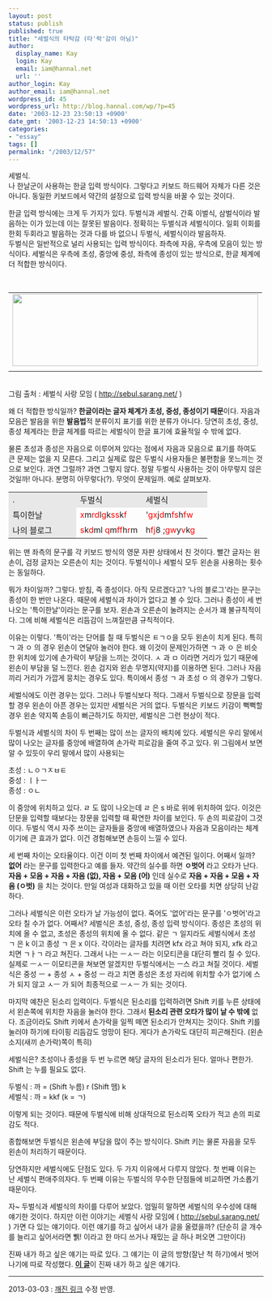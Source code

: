```yaml
---
layout: post
status: publish
published: true
title: "세벌식의 타탁감 (타'락'감이 아님)"
author:
  display_name: Kay
  login: Kay
  email: iam@hannal.net
  url: ''
author_login: Kay
author_email: iam@hannal.net
wordpress_id: 45
wordpress_url: http://blog.hannal.com/wp/?p=45
date: '2003-12-23 23:50:13 +0900'
date_gmt: '2003-12-23 14:50:13 +0900'
categories:
- "essay"
tags: []
permalink: "/2003/12/57"
---
```

<p>세벌식.<br />
나 <span class=key1 onclick=keyword_open('./kview.php?kd=%C7%D1%B3%AF')>한날</span>군이 사용하는 한글 입력 방식이다. 그렇다고 키보드 하드웨어 자체가 다른 것은 아니다. 동일한 키보드에서 약간의 설정으로 입력 방식을 바꿀 수 있는 것이다.</p>
<p>한글 입력 방식에는 크게 두 가지가 있다. 두벌식과 세벌식. 간혹 이벌식, 삼벌식이라 발음하는 이가 있는데 이는 잘못된 발음이다. 정확히는 두벌식과 세벌식이다. 일회 이회를 한회 두회라고 발음하는 것과 다를 바 없으니 두벌식, 세벌식이라 발음하자.<br />
두벌식은 일반적으로 널리 사용되는 입력 방식이다. 좌측에 자음, 우측에 모음이 있는 방식이다. 세벌식은 우측에 초성, 중앙에 중성, 좌측에 종성이 있는 방식으로, 한글 체계에 더 적합한 방식이다.</p>
<p><center><br />
<table>
<tr>
<td><center><img src="http://blog.hannal.com/tt-attach/0322/040322225113634013/381669.gif" width="485" height="142"/></center></td>
</tr>
<tr>
<td class="centerphoto"> </td>
</tr>
</table>
<p></center><br />
그림 출처 : 세벌식 사랑 모임 (  <a href="http://sebul.sarang.net/" target=_blank>http://sebul.sarang.net/</a>  )</p>
<p>
왜 더 적합한 방식일까? <b>한글이라는 글자 체계가 초성, 중성, 종성이기 때문</b>이다. 자음과 모음은 발음을 위한 <b>발음법</b>적 분류이지 표기를 위한 분류가 아니다. 당연히 초성, 중성, 종성 체계라는 한글 체계를 따르는 세벌식이 한글 표기에 효율적일 수 밖에 없다.</p>
<p>물론 초성과 종성은 자음으로 이루어져 있다는 점에서 자음과 모음으로 표기를 하여도 큰 문제는 없을 지 모른다. 그리고 실제로 많은 두벌식 사용자들은 불편함을 못느끼는 것으로 보인다. 과연 그럴까? 과연 그렇지 않다. 정말 두벌식 사용하는 것이 아무렇지 않은 것일까! 아니다. 분명히 아무렇다(?). 무엇이 문제일까. 예로 살펴보자.</p>
<table width='90%'>
<tr bgcolor='#e8e8e8'>
<td width='34%'>.</td>
<p></p>
<td width='33%'>두벌식</td>
<td width='34%'>세벌식</td>
</tr>
<tr>
<td bgcolor='#e8e8e8'>특이<span class=key1 onclick=keyword_open('./kview.php?kd=%C7%D1%B3%AF')>한날</span></td>
<td><font color='red'>x</font>m<font color='red'>rd</font>l<font color='red'>g</font>k<font color='red'>ss</font>k<font color='red'>f</font></td>
<td>'<font color='red'>gx</font>j<font color='red'>d</font>m<font color='red'>fs</font>h<font color='red'>fw</font></td>
</tr>
<tr>
<td bgcolor='#e8e8e8'>나의 블로그</td>
<td><font color='red'>s</font>k<font color='red'>d</font>ml <font color='red'>q</font>m<font color='red'>ff</font>h<font color='red'>r</font>m</td>
<td>h<font color='red'>fj</font>8 ;<font color='red'>gw</font>y<font color='red'>v</font>k<font color='red'>g</font></td>
</tr>
</table>
<p>위는 맨 좌측의 문구를 각 키보드 방식의 영문 자판 상태에서 친 것이다. 빨간 글자는 왼손이, 검정 글자는 오른손이 치는 것이다. 두벌식이나 세벌식 모두 왼손을 사용하는 횟수는 동일하다.</p>
<p>뭐가 차이일까? 그렇다. 받침, 즉 종성이다. 아직 모르겠다고? '나의 블로그'라는 문구는 종성이 한 번만 나온다. 때문에 세벌식과 차이가 없다고 볼 수 있다. 그러나 종성이 세 번 나오는 '특이<span class=key1 onclick=keyword_open('./kview.php?kd=%C7%D1%B3%AF')>한날</span>'이라는 문구를 보자. 왼손과 오른손이 눌려지는 순서가 꽤 불규칙적이다. 그에 비해 세벌식은 리듬감이 느껴질만큼 규칙적이다.</p>
<p>이유는 이렇다. '특이'라는 단어를 칠 때 두벌식은 ㅌㄱㅇ을 모두 왼손이 치게 된다. 특히 ㄱ 과 ㅇ 의 경우 왼손이 연달아 눌러야 한다. 왜 이것이 문제인가하면 ㄱ 과 ㅇ 은 비슷한 위치에 있기에 손가락이 부담을 느끼는 것이다. ㅅ 과 ㅁ 이라면 거리가 있기 때문에 왼손이 부담을 덜 느낀다. 왼손 검지와 왼손 무명지(약지)를 이용하면 된다. 그러나 자음끼리 거리가 가깝게 뭉치는 경우도 있다. 특이에서 종성 ㄱ 과 초성 ㅇ 의 경우가 그렇다.</p>
<p>세벌식에도 이런 경우는 있다. 그러나 두벌식보다 적다. 그래서 두벌식으로 장문을 입력할 경우 왼손이 아픈 경우는 있지만 세벌식은 거의 없다. 두벌식은 키보드 키감이 뻑뻑할 경우 왼손 약지쪽 손등이 뻐근하기도 하지만, 세벌식은 그런 현상이 적다.</p>
<p>두벌식과 세벌식의 차이 두 번째는 많이 쓰는 글자의 배치에 있다. 세벌식은 우리 말에서 많이 나오는 글자를 중앙에 배열하여 손가락 피로감을 줄여 주고 있다. 위 그림에서 보면 알 수 있듯이 우리 말에서 많이 사용되는 </p>
<p>초성 : ㄴㅇㄱㅈㅂㅌ<br />
중성 : ㅣㅏㅡ<br />
종성 : ㅇㄴ</p>
<p>이 중앙에 위치하고 있다. ㄹ 도 많이 나오는데 ㄹ 은 s 바로 위에 위치하여 있다. 이것은 단문을 입력할 때보다는 장문을 입력할 때 확연한 차이를 보인다. 두 손의 피로감이 그것이다. 두벌식 역시 자주 쓰이는 글자들을 중앙에 배열하였으나 자음과 모음이라는 체계이기에 큰 효과가 없다. 이건 경험해보면 손등이 느낄 수 있다.</p>
<p>
세 번째 차이는 오타율이다. 이건 이미 첫 번째 차이에서 예견된 일이다. 어째서 일까? <b>없어</b> 라는 문구를 입력한다고 예를 들자. 약간의 실수를 하면 <b>ㅇ벗어</b> 라고 오타가 난다. <b>자음 + 모음 + 자음 + 자음 (없), 자음 + 모음 (어)</b> 인데 실수로 <b>자음 + 자음 + 모음 + 자음 (ㅇ벗)</b> 을 치는 것이다. 만일 여성과 대화하고 있을 때 이런 오타를 치면 상당히 난감하다.</p>
<p>그러나 세벌식은 이런 오타가 날 가능성이 없다. 죽어도 '없어'라는 문구를 'ㅇ벗어'라고 오타 칠 수가 없다. 어째서? 세벌식은 초성, 중성, 종성 입력 방식이다. 종성은 초성의 위치에 올 수 없고, 초성은 종성의 위치에 올 수 없다. 같은 ㄱ 일지라도 세벌식에서 초성 ㄱ 은 k 이고 종성 ㄱ 은 x 이다. 각이라는 글자를 치려면 kfx 라고 쳐야 되지, xfk 라고 치면 ㄱㅏㄱ 라고 쳐진다. 그래서 나는 ㅡㅅㅡ 라는 이모티콘을 대단히 빨리 칠 수 있다. 실제로 ㅡㅅㅡ 이모티콘을 쳐보면 알겠지만 두벌식에서는 ㅡ스 라고 쳐질 것이다. 세벌식은 중성 ㅡ + 종성 ㅅ + 중성 ㅡ 라고 치면 종성은 초성 자리에 위치할 수가 없기에 스 가 되지 않고 ㅅㅡ 가 되어 최종적으로 ㅡㅅㅡ 가 되는 것이다.</p>
<p>마지막 예찬은 된소리 입력이다. 두벌식은 된소리를 입력하려면 Shift 키를 누른 상태에서 왼손쪽에 위치한 자음을 눌러야 한다. 그래서 <b>된소리 관련 오타가 많이 날 수 밖에</b> 없다. 조금이라도 Shift 키에서 손가락을 일찍 떼면 된소리가 안쳐지는 것이다. Shift 키를 눌러야 하기에 타이핑 리듬감도 엉망이 된다. 게다가 손가락도 대단히 피곤해진다. (왼손 소지(새끼 손가락)쪽이 특히)</p>
<p>세벌식은? 초성이나 종성을 두 번 누르면 해당 글자의 된소리가 된다. 얼마나 편한가. Shift 는 누를 필요도 없다.</p>
<p>두벌식 : 까 = (Shift 누름) r (Shift 뗌) k<br />
세벌식 : 까 = kkf (k = ㄱ)</p>
<p>이렇게 되는 것이다. 때문에 두벌식에 비해 상대적으로 된소리쪽 오타가 적고 손의 피로감도 적다.</p>
<p>
종합해보면 두벌식은 왼손에 부담을 많이 주는 방식이다. Shift 키는 물론 자음을 모두 왼손이 처리하기 때문이다. </p>
<p>당연하지만 세벌식에도 단점도 있다. 두 가지 이유에서 다루지 않았다. 첫 번째 이유는 난 세벌식 편애주의자다. 두 번째 이유는 두벌식의 무수한 단점들에 비교하면 가소롭기 때문이다.</p>
<p>자~ 두벌식과 세벌식의 차이를 다루어 보았다. 엄밀히 말하면 세벌식의 우수성에 대해 얘기한 것이다. 하지만 이런 이야기는 세벌식 사랑 모임에 (  <a href="http://sebul.sarang.net/" target=_blank>http://sebul.sarang.net/</a>  ) 가면 다 있는 얘기이다. 이런 얘기를 하고 싶어서 내가 글을 올렸을까? (단순히 글 개수를 늘리고 싶어서라면 &#49165;! 이라고 한 마디 쓰거나 재밌는 글 하나 퍼오면 그만이다)</p>
<p>진짜 내가 하고 싶은 얘기는 따로 있다. 그 얘기는 이 글의 방향(잘난 척 하기)에서 벗어나기에 따로 작성했다. <b><a href='http://blog.hannal.com/58/' target='_self'>이 글</a></b>이 진짜 내가 하고 싶은 얘기다.</p>
<hr />
2013-03-03 : <a href="http://blog.hannal.com/57/#comment-6090">깨진 링크</a> 수정 반영.</p>
